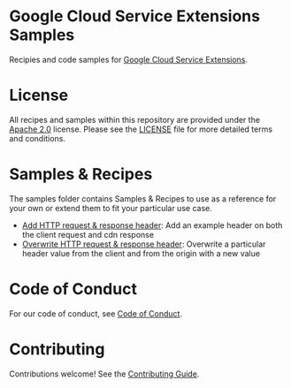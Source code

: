# Google Cloud Service Extensions Samples

Recipies and code samples for [Google Cloud Service Extensions](https://cloud.google.com/).

# License

All recipes and samples within this repository are provided under the
[Apache 2.0](https://www.apache.org/licenses/LICENSE-2.0) license. Please see
the [LICENSE](/LICENSE) file for more detailed terms and conditions.


# Samples & Recipes

The samples folder contains Samples & Recipes to use as a reference for your own or extend them to fit your particular use case.

* [Add HTTP request & response header](samples/add-http-header): Add an example header on both the client request and cdn response
* [Overwrite HTTP request & response header](samples/add-http-header):  Overwrite a particular header value from the client and from the origin with a new value

# Code of Conduct

For our code of conduct, see [Code of Conduct](/docs/CODE_OF_CONDUCT.md).

# Contributing

Contributions welcome! See the [Contributing Guide](/docs/CONTRIBUTING.md). 
